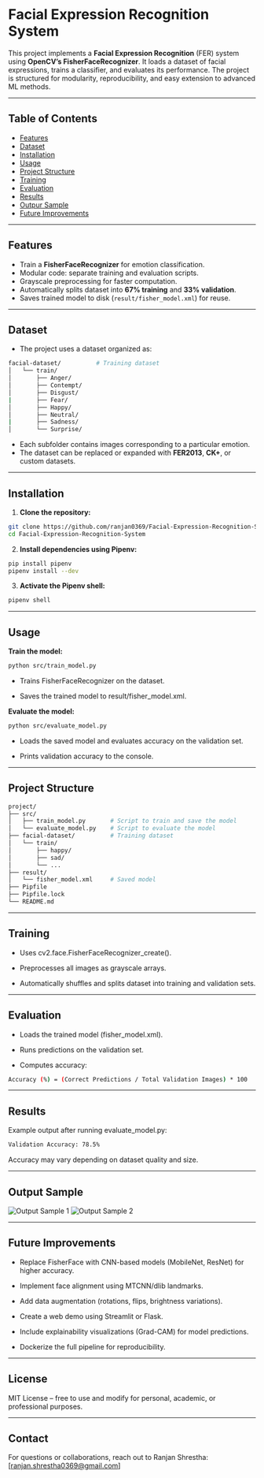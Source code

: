 # Facial Expression Recognition System

This project implements a **Facial Expression Recognition** (FER) system using **OpenCV’s FisherFaceRecognizer**. It loads a dataset of facial expressions, trains a classifier, and evaluates its performance. The project is structured for modularity, reproducibility, and easy extension to advanced ML methods.

---

## Table of Contents

- [Features](#features)  
- [Dataset](#dataset)  
- [Installation](#installation)  
- [Usage](#usage)  
- [Project Structure](#project-structure)  
- [Training](#training)  
- [Evaluation](#evaluation)  
- [Results](#results)
- [Outpur Sample](#output-sample)  
- [Future Improvements](#future-improvements)  

---

## Features

- Train a **FisherFaceRecognizer** for emotion classification.  
- Modular code: separate training and evaluation scripts.  
- Grayscale preprocessing for faster computation.  
- Automatically splits dataset into **67% training** and **33% validation**.  
- Saves trained model to disk (`result/fisher_model.xml`) for reuse.  

---

## Dataset

- The project uses a dataset organized as:
```bash
facial-dataset/          # Training dataset
│   └── train/
│       ├── Anger/
│       ├── Contempt/
│       ├── Disgust/
|       ├── Fear/
│       ├── Happy/
│       ├── Neutral/
|       ├── Sadness/
│       └── Surprise/
```
- Each subfolder contains images corresponding to a particular emotion.  
- The dataset can be replaced or expanded with **FER2013**, **CK+**, or custom datasets.

---

## Installation

1. **Clone the repository:**

```bash
git clone https://github.com/ranjan0369/Facial-Expression-Recognition-System.git
cd Facial-Expression-Recognition-System
```

2. **Install dependencies using Pipenv:**
```bash
pip install pipenv
pipenv install --dev
```

3. **Activate the Pipenv shell:**
```bash
pipenv shell
```
---

## Usage
**Train the model:**
```bash
python src/train_model.py
```

- Trains FisherFaceRecognizer on the dataset.

- Saves the trained model to result/fisher_model.xml.

**Evaluate the model:**
```bash
python src/evaluate_model.py
```

- Loads the saved model and evaluates accuracy on the validation set.

- Prints validation accuracy to the console.
---

## Project Structure
```bash
project/
├── src/
│   ├── train_model.py       # Script to train and save the model
│   └── evaluate_model.py    # Script to evaluate the model
├── facial-dataset/          # Training dataset
│   └── train/
│       ├── happy/
│       ├── sad/
│       └── ...
├── result/
│   └── fisher_model.xml     # Saved model
├── Pipfile
├── Pipfile.lock
└── README.md
```
---

## Training

- Uses cv2.face.FisherFaceRecognizer_create().

- Preprocesses all images as grayscale arrays.

- Automatically shuffles and splits dataset into training and validation sets.

---

## Evaluation

- Loads the trained model (fisher_model.xml).

- Runs predictions on the validation set.

- Computes accuracy:

```bash
Accuracy (%) = (Correct Predictions / Total Validation Images) * 100
```
---

## Results

Example output after running evaluate_model.py:

```bash
Validation Accuracy: 78.5%
```
Accuracy may vary depending on dataset quality and size.

---

## Output Sample

![Output Sample 1](images/output.jpg)
![Output Sample 2](images/output2.png)

---

## Future Improvements

- Replace FisherFace with CNN-based models (MobileNet, ResNet) for higher accuracy.

- Implement face alignment using MTCNN/dlib landmarks.

- Add data augmentation (rotations, flips, brightness variations).

- Create a web demo using Streamlit or Flask.

- Include explainability visualizations (Grad-CAM) for model predictions.

- Dockerize the full pipeline for reproducibility.
---

## License

MIT License – free to use and modify for personal, academic, or professional purposes.

---

## Contact

For questions or collaborations, reach out to Ranjan Shrestha: [ranjan.shrestha0369@gmail.com]
